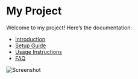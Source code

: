 # My Project

Welcome to my project! Here’s the documentation:

- [Introduction](docs/intro.md)
- [Setup Guide](docs/setup.md)
- [Usage Instructions](docs/usage.md)
- [FAQ](docs/faq.md)

![Screenshot](docs/images/demo.png) <!-- optional images -->

